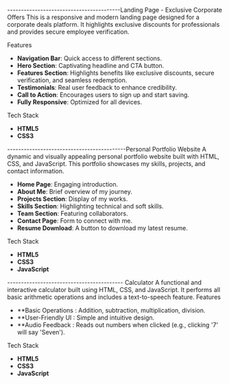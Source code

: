 -----------------------------------------Landing Page - Exclusive Corporate Offers
This is a responsive and modern landing page designed for a corporate deals platform. It highlights exclusive discounts for professionals and provides secure employee verification.

Features
- **Navigation Bar**: Quick access to different sections.
- **Hero Section**: Captivating headline and CTA button.
- **Features Section**: Highlights benefits like exclusive discounts, secure verification, and seamless redemption.
- **Testimonials**: Real user feedback to enhance credibility.
- **Call to Action**: Encourages users to sign up and start saving.
- **Fully Responsive**: Optimized for all devices.

Tech Stack
- **HTML5**
- **CSS3**

-------------------------------------------Personal Portfolio Website
A dynamic and visually appealing personal portfolio website built with HTML, CSS, and JavaScript. This portfolio showcases my skills, projects, and contact information.

- **Home Page**: Engaging introduction.
- **About Me**: Brief overview of my journey.
- **Projects Section**: Display of my works.
- **Skills Section**: Highlighting technical and soft skills.
- **Team Section**: Featuring collaborators.
- **Contact Page**: Form to connect with me.
- **Resume Download**: A button to download my latest resume.

Tech Stack
- **HTML5**
- **CSS3**
- **JavaScript**

------------------------------------------ Calculator 
A functional and interactive calculator built using HTML, CSS, and JavaScript. It performs all basic arithmetic operations and includes a text-to-speech feature.
Features
- **Basic Operations : Addition, subtraction, multiplication, division.
- **User-Friendly UI : Simple and intuitive design.
- **Audio Feedback : Reads out numbers when clicked (e.g., clicking '7' will say 'Seven').

Tech Stack
- **HTML5**
- **CSS3**
- **JavaScript** 
